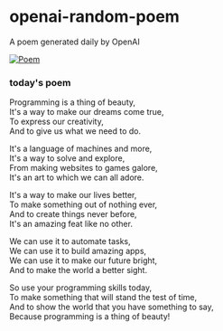 
# openai-random-poem
 A poem generated daily by OpenAI

[![Poem](https://github.com/fbiego/openai-random-poem/actions/workflows/main.yml/badge.svg)](https://github.com/fbiego/openai-random-poem/actions/workflows/main.yml)

### today's poem  
  
Programming is a thing of beauty,  
It's a way to make our dreams come true,  
To express our creativity,  
And to give us what we need to do.  
  
It's a language of machines and more,  
It's a way to solve and explore,  
From making websites to games galore,  
It's an art to which we can all adore.  
  
It's a way to make our lives better,  
To make something out of nothing ever,  
And to create things never before,  
It's an amazing feat like no other.  
  
We can use it to automate tasks,  
We can use it to build amazing apps,  
We can use it to make our future bright,  
And to make the world a better sight.  
  
So use your programming skills today,  
To make something that will stand the test of time,  
And to show the world that you have something to say,  
Because programming is a thing of beauty!